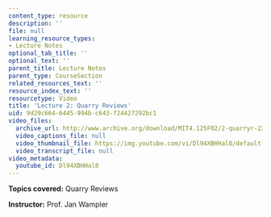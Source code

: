 ```yaml
---
content_type: resource
description: ''
file: null
learning_resource_types:
- Lecture Notes
optional_tab_title: ''
optional_text: ''
parent_title: Lecture Notes
parent_type: CourseSection
related_resources_text: ''
resource_index_text: ''
resourcetype: Video
title: 'Lecture 2: Quarry Reviews'
uid: 9d29c664-6445-994b-c643-f24427292bc1
video_files:
  archive_url: http://www.archive.org/download/MIT4.125F02/2-quarryr-220k.mp4
  video_captions_file: null
  video_thumbnail_file: https://img.youtube.com/vi/Dl94XBHHal8/default.jpg
  video_transcript_file: null
video_metadata:
  youtube_id: Dl94XBHHal8
---
```


**Topics covered:** Quarry Reviews

**Instructor:** Prof. Jan Wampler